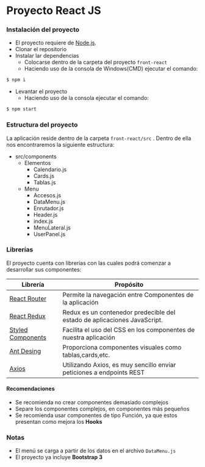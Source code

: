# Proyecto React JS 

### Instalación del proyecto

* El proyecto requiere de [Node.js](https://nodejs.org/).
* Clonar el repositorio 
* Instalar lar dependencias
    * Colocarse dentro de la carpeta del proyecto ``front-react``
    * Haciendo uso de la consola de Windows(CMD) ejecutar el comando:
```sh
$ npm i
```
* Levantar el proyecto
    * Haciendo uso de la consola ejecutar el comando:
```sh
$ npm start
```



### Estructura del proyecto

La aplicación reside dentro de la carpeta ``front-react/src`` . Dentro de ella nos encontraremos la siguiente estructura: 

 * src/components
    * Elementos 
        * Calendario.js
        * Cards.js
        * Tablas.js
    * Menu
        * Accesos.js
        * DataMenu.js
        * Enrutador.js
        * Header.js
        * index.js
        * MenuLateral.js
        * UserPanel.js


### Librerías

El proyecto cuenta con librerías con las cuales podrá comenzar a desarrollar sus componentes:

| Librería | Propósito |
| ------ | ------ |
| [React Router](https://reactrouter.com/web/guides/quick-start) | Permite la navegación entre Componentes de la aplicación |
| [React Redux ](https://es.redux.js.org/) | Redux es un contenedor predecible del estado de aplicaciones JavaScript. | 
| [Styled Components ](https://styled-components.com/) | Facilita el uso del CSS en los componentes de nuestra aplicación | 
| [ Ant Desing ](https://ant.design/) | Proporciona componentes visuales como tablas,cards,etc. |
| [ Axios ](https://www.npmjs.com/package/axios) | Utilizando Axios, es muy sencillo enviar peticiones a endpoints REST | 


#### Recomendaciones 

* Se recomienda no crear componentes demasiado complejos
* Separe los componentes complejos, en componentes más pequeños
* Se recomienda usar componentes de tipo Función, ya que estos presentan como mejora los **Hooks**


### Notas

* El menú se carga a partir de los datos en el archivo ``DataMenu.js``
* El proyecto ya incluye **Bootstrap 3**
